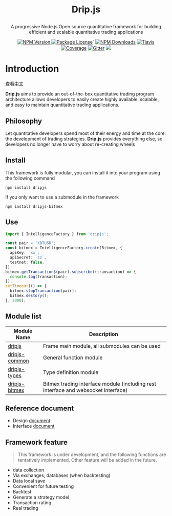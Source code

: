 <H1><p align="center">Drip.js</p></H1>
<p align="center">A progressive Node.js Open source quantitative framework for building efficient and scalable quantitative trading applications</p>
<p align="center">
<a href="https://www.npmjs.com/package/dripjs"><img src="https://img.shields.io/npm/v/dripjs.svg" alt="NPM Version" />
<a href="https://www.npmjs.com/package/dripjs"><img src="https://img.shields.io/badge/license-GPL_3.0-green.svg" alt="Package License" /></a>`
<a href="https://www.npmjs.com/package/dripjs"><img src="https://img.shields.io/npm/dm/dripjs.svg" alt="NPM Downloads" /></a>
<a href="https://travis-ci.com/zlq4863947/dripjs"><img src="https://travis-ci.com/zlq4863947/dripjs.svg?branch=master&t=6" alt="Tiavis" /></a>
<a href="https://coveralls.io/github/zlq4863947/dripjs?branch=master"><img src="https://coveralls.io/repos/github/zlq4863947/dripjs/badge.svg?branch=master&t=6" alt="Coverage" /></a>
<a href="https://gitter.im/drip-js/community?utm_source=badge&utm_medium=badge&utm_campaign=pr-badge&utm_content=badge"><img src="https://badges.gitter.im/drip-js.svg" alt="Gitter" /></a>
<a href="https://www.paypal.me/zlq4863947"><img src="https://img.shields.io/badge/Donate-PayPal-ff3f59.svg"/></a>
</p>

# Introduction

查看<a href="https://github.com/zlq4863947/dripjs/blob/master/README.md">中文</a>

**Drip.js** aims to provide an out-of-the-box quantitative trading program architecture allows developers to easily create highly available, scalable, and easy to maintain quantitative trading applications.

## Philosophy

Let quantitative developers spend most of their energy and time at the core: the development of trading strategies.
**Drip.js** provides everything else, so developers no longer have to worry about re-creating wheels

## Install

This framework is fully modular, you can install it into your program using the following command

```shell
npm install dripjs
```

If you only want to use a submodule in the framework

```shell
npm install dripjs-bitmex
```

## Use

```typescript
import { IntelligenceFactory } from 'dripjs';

const pair = 'XBTUSD';
const bitmex = IntelligenceFactory.create(Bitmex, {
  apiKey: `xx`,
  apiSecret: `zz`,
  testnet: false,
});
bitmex.getTransaction$(pair).subscribe((transaction) => {
  console.log(transaction);
});
setTimeout(() => {
  bitmex.stopTransaction(pair);
  bitmex.destory();
}, 2000);
```

## Module list

| Module Name                                                  | Description                                                                        |
| ------------------------------------------------------------ | ---------------------------------------------------------------------------------- |
| [dripjs](https://www.npmjs.com/package/dripjs)               | Frame main module, all submodules can be used                                      |
| [dripjs-common](https://www.npmjs.com/package/dripjs-common) | General function module                                                            |
| [dripjs-types](https://www.npmjs.com/package/dripjs-types)   | Type definition module                                                             |
| [dripjs-bitmex](https://www.npmjs.com/package/dripjs-bitmex) | Bitmex trading interface module (including rest interface and websocket interface) |

## Reference document

- Design [document](https://github.com/zlq4863947/dripjs/tree/master/docs)
- Interface [document](https://drip-trader.github.io/dripjs-docs)

## Framework feature

> This framework is under development, and the following functions are tentatively implemented. Other feature will be added in the future.

- data collection
- Via exchanges, databases (when backtesting)
- Data local save
- Convenient for future testing
- Backtest
- Generate a strategy model
- Transaction rating
- Real trading
